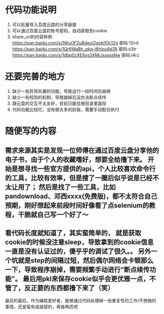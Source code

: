 # 代码功能说明
1. 可以批量导入百度云盘的分享链接
2. 可以通过百度云盘的账号密码，自动获取到cookie
3. share_url的内容样例
https://pan.baidu.com/s/1WuOFZuBdeui2gohif0c12g	密码:12cd
https://pan.baidu.com/s/1Qr6WaBh_pkq-i8hIpu6d7A	密码:o3tr
https://pan.baidu.com/s/1dbp0zXE6xs3XMiJsssssNw	密码:i4rz


# 还要完善的地方
1. 缺少一些异常处置的功能，导致运行一段时间后崩掉
2. 缺少一些校验的机制，导致崩掉后没办法断点续传
3. 跟云盘的交互不太友好，目前只能往根目录里面存
4. 代码功能比较烂，没有做太多的封装，需要手动配合执行


# 随便写的内容
需求来源其实是发现一位师傅在通过百度云盘分享他的电子书，由于个人的收藏嗜好，想要全给撸下来。
开始是想寻找一些官方提供的api，个人比较喜欢命令行的工具，比较有效率，但是搜了一圈后似乎说是已经不太让用了；
然后是找了一些工具，比如pandownload、邓西xxxx(免费版)，都不太符合自己预期，刚好想起来前段时间好像看了点selenium的教程，干脆就自己写一个好了～
--
看代码长度就知道了，其实蛮简单的，
就是获取cookie的时候没注意sleep，导致拿到的cookie信息一直是没有认证过的，傻乎乎的调试了很久。。
另外一个坑就是step的间隔过短，然后偶尔网络会卡顿那么一下，导致程序崩掉，需要频繁手动进行“断点续传功能”。
最后用pkl来保存cookie似乎会更优雅一点，不管了，反正要的东西都撸下来了（笑）
--
最后的最后，作为编程爱好者，能够通过代码处理掉一些重复性的工作/不想做的事情，还是蛮有成就感的，再接再厉吧
